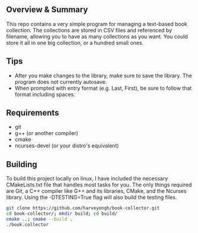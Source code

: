 ## Overview & Summary
This repo contains a very simple program for managing a text-based book collection. The collections are stored in CSV files and referenced by filename, allowing you to have as many collections as you want. You could store it all in one big collection, or a hundred small ones.

## Tips
* After you make changes to the library, make sure to save the library. The program does not currently autosave.
* When prompted with entry format (e.g. Last, First), be sure to follow that format including spaces.

## Requirements
- git
- g++ (or another compiler)
- cmake
- ncurses-devel (or your distro's equivalent)

## Building
To build this project locally on linux, I have included the necessary CMakeLists.txt file that handles most tasks for you. The only things required are Git, a C++ compiler like G++ and its libraries, CMake, and the Ncurses library. Using the -DTESTING=True flag will also build the testing files.

``` sh
git clone https://github.com/harveyongh/book-collector.git
cd book-collector/; mkdir build; cd build/
cmake ..; cmake --build .
./book.collector
```

